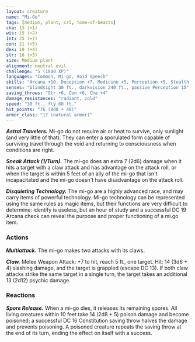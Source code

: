 ```yaml
---
layout: creature
name: "Mi-Go"
tags: [medium, plant, cr5, tome-of-beasts]
cha: 13 (+1)
wis: 15 (+2)
int: 25 (+7)
con: 21 (+5)
dex: 19 (+4)
str: 16 (+3)
size: Medium plant
alignment: neutral evil
challenge: "5 (1800 XP)"
languages: "Common, Mi-go, Void Speech"
skills: "Arcana +10, Deception +7, Medicine +5, Perception +5, Stealth +7"
senses: "blindsight 30 ft., darkvision 240 ft., passive Perception 15"
saving_throws: "Str +6, Con +8, Cha +4"
damage_resistances: "radiant, cold"
speed: "30 ft., fly 60 ft."
hit_points: "76 (8d8 + 40)"
armor_class: "17 (natural armor)"
---
```


***Astral Travelers.*** Mi-go do not require air or heat to survive, only sunlight (and very little of that). They can enter a sporulated form capable of surviving travel through the void and returning to consciousness when conditions are right.

***Sneak Attack (1/Turn).*** The mi-go does an extra 7 (2d6) damage when it hits a target with a claw attack and has advantage on the attack roll, or when the target is within 5 feet of an ally of the mi-go that isn't incapacitated and the mi-go doesn't have disadvantage on the attack roll.

***Disquieting Technology.*** The mi-go are a highly advanced race, and may carry items of powerful technology. Mi-go technology can be represented using the same rules as magic items, but their functions are very difficult to determine: identify is useless, but an hour of study and a successful DC 19 Arcana check can reveal the purpose and proper functioning of a mi.go item.

### Actions

***Multiattack.*** The mi-go makes two attacks with its claws.

***Claw.*** Melee Weapon Attack: +7 to hit, reach 5 ft., one target. Hit: 14 (3d6 + 4) slashing damage, and the target is grappled (escape DC 13). If both claw attacks strike the same target in a single turn, the target takes an additional 13 (2d12) psychic damage.

### Reactions

***Spore Release.*** When a mi-go dies, it releases its remaining spores. All living creatures within 10 feet take 14 (2d8 + 5) poison damage and become poisoned; a successful DC 16 Constitution saving throw halves the damage and prevents poisoning. A poisoned creature repeats the saving throw at the end of its turn, ending the effect on itself with a success.


